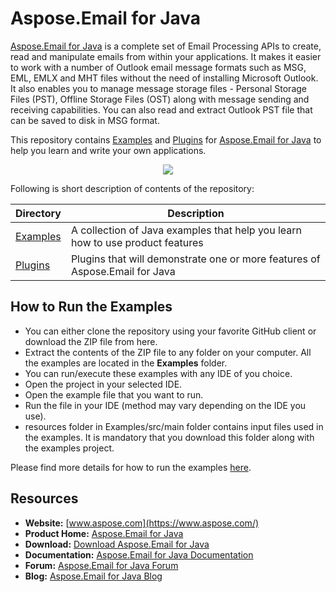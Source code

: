 # Aspose.Email for Java

[Aspose.Email for Java](https://products.aspose.com/email/java) is a complete set of Email Processing APIs to create, read and manipulate emails from within your applications. It makes it easier to work with a number of Outlook email message formats such as MSG, EML, EMLX and MHT files without the need of installing Microsoft Outlook. It also enables you to manage message storage files - Personal Storage Files (PST), Offline Storage Files (OST) along with message sending and receiving capabilities. You can also read and extract Outlook PST file that can be saved to disk in MSG format.

This repository contains [Examples](Examples) and [Plugins](Plugins) for [Aspose.Email for Java](https://products.aspose.com/email/java) to help you learn and write your own applications.

<p align="center">
  <a title="Download complete Aspose.Email for Java source code" href="https://github.com/asposeemail/Aspose_Email_Java/archive/master.zip">
    <img src="http://i.imgur.com/hwNhrGZ.png" />
  </a>
</p>

Following is short description of contents of the repository:

Directory  | Description
---------- | -----------
[Examples](Examples)  | A collection of Java examples that help you learn how to use product features
[Plugins](Plugins)  | Plugins that will demonstrate one or more features of Aspose.Email for Java

## How to Run the Examples

* You can either clone the repository using your favorite GitHub client or download the ZIP file from here.
* Extract the contents of the ZIP file to any folder on your computer. All the examples are located in the **Examples** folder.
* You can run/execute these examples with any IDE of you choice.
* Open the project in your selected IDE.
* Open the example file that you want to run.
* Run the file in your IDE (method may vary depending on the IDE you use).
* resources folder in Examples/src/main folder contains input files used in the examples. It is mandatory that you download this folder along with the examples project.

Please find more details for how to run the examples [here](https://docs.aspose.com/display/emailjava/How+to+Run+the+Examples).

## Resources

* **Website:** [www.aspose.com](https://www.aspose.com/)
* **Product Home:** [Aspose.Email for Java](https://products.aspose.com/email/java)
* **Download:** [Download Aspose.Email for Java](https://downloads.aspose.com/email/java)
* **Documentation:** [Aspose.Email for Java Documentation](https://docs.aspose.com/display/emailjava/Home)
* **Forum:** [Aspose.Email for Java Forum](https://forum.aspose.com/c/email)
* **Blog:** [Aspose.Email for Java Blog](https://blog.aspose.com/category/email/)
